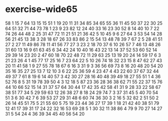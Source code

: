 # exercise-wide65
58
1
15
7
64
13
15
15
51
1
19
20
11
31
34
85
34
65
55
36
11
45
50
37
22
30
25
64
51
32
71
44
73
78
1
23
9
23
82
12
24
40
33
16
23
30
52
8
14
40
10
7
22
74
26
44
48
2
25
31
47
72
11
21
51
21
36
42
5
10
45
9
6
27
64
3
53
54
14
28
56
21
45
13
38
3
28
18
67
26
33
83
86
2
15
54
13
48
78
39
7
67
2
5
28
41
51
27
2
27
11
49
86
78
11
41
56
77
27
3
23
2
18
70
37
6
10
26
57
7
46
13
48
26
31
60
13
16
9
61
63
45
6
34
42
24
10
40
16
43
22
13
14
37
52
53
60
52
14
29
39
14
23
20
2
47
60
18
70
22
48
72
11
29
63
25
13
19
20
24
14
59
17
6
3
21
23
26
4
1
45
77
17
25
16
7
23
64
22
5
10
26
74
18
32
23
15
8
47
62
27
43
20
11
41
58
1
9
27
55
78
18
67
6
16
3
31
9
3
36
56
69
73
8
16
20
48
20
54
20
35
16
35
27
25
13
7
12
10
3
6
22
25
36
59
4
23
47
4
43
22
60
37
67
32
44
49
37
7
61
8
19
6
14
40
57
3
42
30
27
28
16
40
48
39
49
18
27
55
51
1
4
36
52
76
8
5
31
19
78
39
50
4
3
12
18
5
87
23
36
28
36
38
62
71
55
22
37
15
76
44
10
66
52
15
14
31
37
57
64
30
44
17
42
35
42
58
41
31
9
28
33
22
58
67
38
51
77
34
5
29
59
63
12
26
38
27
8
18
24
29
74
7
3
37
31
45
5
40
70
54
51
3
6
30
42
7
6
39
53
27
29
31
48
6
60
74
36
30
3
2
16
5
32
82
2
51
50
2
26
14
45
51
75
5
21
55
60
5
75
19
23
44
36
27
17
39
1
18
21
42
40
38
51
79
12
41
17
39
31
17
24
22
32
16
53
69
28
5
1
30
32
11
38
86
4
79
9
70
27
14
27
31
5
54
24
4
36
39
34
45
40
56
54
20
